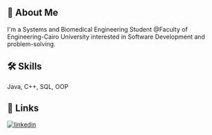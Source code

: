 
## 🚀 About Me
I'm a Systems and Biomedical Engineering Student @Faculty of Engineering-Cairo University interested in Software Development and problem-solving.


## 🛠 Skills
Java, C++, SQL, OOP


## 🔗 Links
[![linkedin](https://img.shields.io/badge/AhmedAmgad-0A66C2?style=for-the-badge&logo=linkedin&logoColor=white)](https://www.linkedin.com/in/engineer-ahmed-amgad/)

